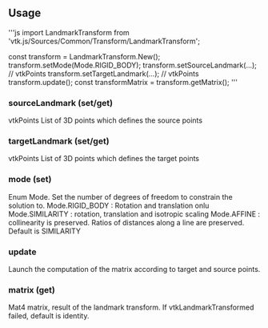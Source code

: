 ## Usage

'''js
import LandmarkTransform from 'vtk.js/Sources/Common/Transform/LandmarkTransform';

const transform = LandmarkTransform.New();
transform.setMode(Mode.RIGID_BODY);
transform.setSourceLandmark(...); // vtkPoints
transform.setTargetLandmark(...); // vtkPoints
transform.update();
const transformMatrix = transform.getMatrix();
'''

### sourceLandmark (set/get)

vtkPoints
List of 3D points which defines the source points

### targetLandmark (set/get)

vtkPoints
List of 3D points which defines the target points

### mode (set)

Enum Mode.
Set the number of degrees of freedom to constrain the solution to.
Mode.RIGID_BODY : Rotation and translation onlu
Mode.SIMILARITY : rotation, translation and isotropic scaling
Mode.AFFINE : collinearity is preserved. Ratios of distances along a line are preserved.
Default is SIMILARITY

### update

Launch the computation of the matrix according to target and source points.

### matrix (get)

Mat4 matrix, result of the landmark transform.
If vtkLandmarkTransformed failed, default is identity.